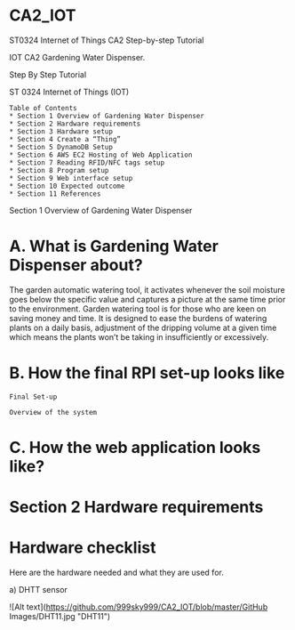 # CA2_IOT

ST0324 Internet of Things CA2 Step-by-step Tutorial

IOT CA2 Gardening Water Dispenser.

Step By Step Tutorial

ST 0324 Internet of Things (IOT)

```
Table of Contents
* Section 1 Overview of Gardening Water Dispenser
* Section 2 Hardware requirements
* Section 3 Hardware setup
* Section 4 Create a “Thing”
* Section 5 DynamoDB Setup
* Section 6 AWS EC2 Hosting of Web Application
* Section 7 Reading RFID/NFC tags setup
* Section 8 Program setup
* Section 9 Web interface setup
* Section 10 Expected outcome
* Section 11 References

```
Section 1 Overview of Gardening Water Dispenser

# A. What is Gardening Water Dispenser about?
The garden automatic watering tool, it activates whenever the soil moisture goes below the specific value and captures a picture at the same time prior to the environment.  Garden watering tool is for those who are keen on saving money and time. It is designed to ease the burdens of watering plants on a daily basis,  adjustment of the dripping volume at a given time which means the plants won’t be taking in insufficiently or excessively.

# B. How the final RPI set-up looks like
```
Final Set-up
```






```
Overview of the system
```

# C. How the web application looks like?


# Section 2 Hardware requirements 

# Hardware checklist

Here are the hardware needed and what they are used for.

a) DHTT sensor

![Alt text](https://github.com/999sky999/CA2_IOT/blob/master/GitHub Images/DHT11.jpg "DHT11")
